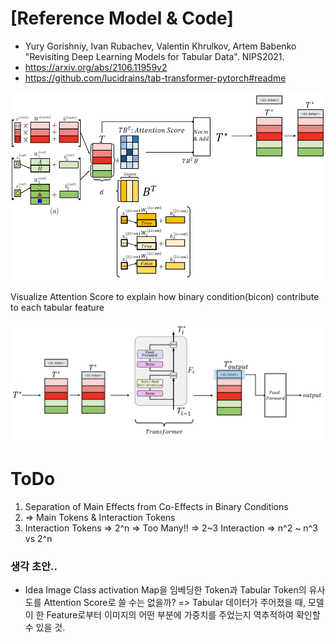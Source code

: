# [Reference Model & Code]
* Yury Gorishniy, Ivan Rubachev, Valentin Khrulkov, Artem Babenko "Revisiting Deep Learning Models for Tabular Data". NIPS2021.
* https://arxiv.org/abs/2106.11959v2
* https://github.com/lucidrains/tab-transformer-pytorch#readme

<img src="./Bicon_FT_Transformer1.png" width="1000px"></img>

Visualize Attention Score to explain how binary condition(bicon) contribute to each tabular feature

<img src="./Bicon_FT_Transformer2.png" width="1000px"></img>

# ToDo
1. Separation of Main Effects from Co-Effects in Binary Conditions
2. => Main Tokens & Interaction Tokens
3. Interaction Tokens => 2^n => Too Many!! => 2~3 Interaction => n^2 ~ n^3 vs 2^n


### 생각 초안..
+ Idea
Image Class activation Map을 임베딩한 Token과 Tabular Token의 유사도를 Attention Score로 쓸 수는 없을까?
=> Tabular 데이터가 주어졌을 때, 모델이 한 Feature로부터 이미지의 어떤 부분에 가중치를 주었는지 역추적하여 확인할 수 있을 것.
